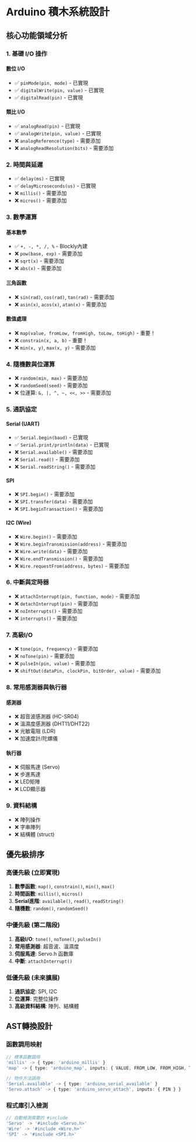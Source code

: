 # Arduino 積木系統設計

## 核心功能領域分析

### 1. 基礎 I/O 操作
#### 數位 I/O
- ✅ `pinMode(pin, mode)` - 已實現
- ✅ `digitalWrite(pin, value)` - 已實現
- ✅ `digitalRead(pin)` - 已實現

#### 類比 I/O
- ✅ `analogRead(pin)` - 已實現
- ✅ `analogWrite(pin, value)` - 已實現
- ❌ `analogReference(type)` - 需要添加
- ❌ `analogReadResolution(bits)` - 需要添加

### 2. 時間與延遲
- ✅ `delay(ms)` - 已實現
- ✅ `delayMicroseconds(us)` - 已實現
- ❌ `millis()` - 需要添加
- ❌ `micros()` - 需要添加

### 3. 數學運算
#### 基本數學
- ✅ `+, -, *, /, %` - Blockly內建
- ❌ `pow(base, exp)` - 需要添加
- ❌ `sqrt(x)` - 需要添加
- ❌ `abs(x)` - 需要添加

#### 三角函數
- ❌ `sin(rad)`, `cos(rad)`, `tan(rad)` - 需要添加
- ❌ `asin(x)`, `acos(x)`, `atan(x)` - 需要添加

#### 數值處理
- ❌ `map(value, fromLow, fromHigh, toLow, toHigh)` - 重要！
- ❌ `constrain(x, a, b)` - 重要！
- ❌ `min(x, y)`, `max(x, y)` - 需要添加

### 4. 隨機數與位運算
- ❌ `random(min, max)` - 需要添加
- ❌ `randomSeed(seed)` - 需要添加
- ❌ 位運算: `&, |, ^, ~, <<, >>` - 需要添加

### 5. 通訊協定
#### Serial (UART)
- ✅ `Serial.begin(baud)` - 已實現
- ✅ `Serial.print/println(data)` - 已實現
- ❌ `Serial.available()` - 需要添加
- ❌ `Serial.read()` - 需要添加
- ❌ `Serial.readString()` - 需要添加

#### SPI
- ❌ `SPI.begin()` - 需要添加
- ❌ `SPI.transfer(data)` - 需要添加
- ❌ `SPI.beginTransaction()` - 需要添加

#### I2C (Wire)
- ❌ `Wire.begin()` - 需要添加
- ❌ `Wire.beginTransmission(address)` - 需要添加
- ❌ `Wire.write(data)` - 需要添加
- ❌ `Wire.endTransmission()` - 需要添加
- ❌ `Wire.requestFrom(address, bytes)` - 需要添加

### 6. 中斷與定時器
- ❌ `attachInterrupt(pin, function, mode)` - 需要添加
- ❌ `detachInterrupt(pin)` - 需要添加
- ❌ `noInterrupts()` - 需要添加
- ❌ `interrupts()` - 需要添加

### 7. 高級I/O
- ❌ `tone(pin, frequency)` - 需要添加
- ❌ `noTone(pin)` - 需要添加
- ❌ `pulseIn(pin, value)` - 需要添加
- ❌ `shiftOut(dataPin, clockPin, bitOrder, value)` - 需要添加

### 8. 常用感測器與執行器
#### 感測器
- ❌ 超音波感測器 (HC-SR04)
- ❌ 溫濕度感測器 (DHT11/DHT22)
- ❌ 光敏電阻 (LDR)
- ❌ 加速度計/陀螺儀

#### 執行器
- ❌ 伺服馬達 (Servo)
- ❌ 步進馬達
- ❌ LED矩陣
- ❌ LCD顯示器

### 9. 資料結構
- ❌ 陣列操作
- ❌ 字串陣列
- ❌ 結構體 (struct)

## 優先級排序

### 高優先級 (立即實現)
1. **數學函數**: `map()`, `constrain()`, `min()`, `max()`
2. **時間函數**: `millis()`, `micros()`
3. **Serial進階**: `available()`, `read()`, `readString()`
4. **隨機數**: `random()`, `randomSeed()`

### 中優先級 (第二階段)
1. **高級I/O**: `tone()`, `noTone()`, `pulseIn()`
2. **常用感測器**: 超音波、溫濕度
3. **伺服馬達**: Servo.h 函數庫
4. **中斷**: `attachInterrupt()`

### 低優先級 (未來擴展)
1. **通訊協定**: SPI, I2C
2. **位運算**: 完整位操作
3. **高級資料結構**: 陣列、結構體

## AST轉換設計

### 函數調用映射
```typescript
// 標準函數調用
'millis' -> { type: 'arduino_millis' }
'map' -> { type: 'arduino_map', inputs: { VALUE, FROM_LOW, FROM_HIGH, TO_LOW, TO_HIGH } }

// 物件方法調用
'Serial.available' -> { type: 'arduino_serial_available' }
'Servo.attach' -> { type: 'arduino_servo_attach', inputs: { PIN } }
```

### 程式庫引入檢測
```typescript
// 自動檢測需要的 #include
'Servo' -> '#include <Servo.h>'
'Wire' -> '#include <Wire.h>'
'SPI' -> '#include <SPI.h>'
```